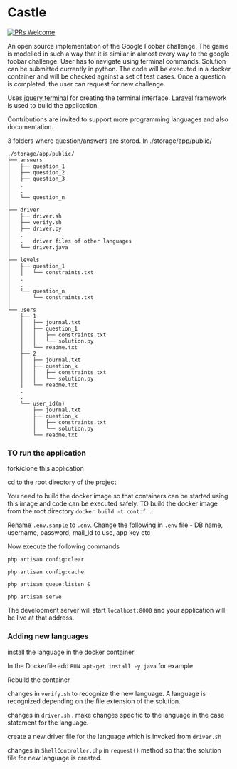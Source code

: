 # Castle     
[![PRs Welcome](https://img.shields.io/badge/PRs-welcome-brightgreen.svg?style=flat-square)](http://makeapullrequest.com)

An open source implementation of the Google Foobar challenge. The game is modelled in such a way that it is similar in almost every way to the google foobar challenge.
User has to navigate using terminal commands. Solution can be submitted currently in python. The code will be executed in a docker container and will be checked against a set of test cases.
Once a question is completed, the user can request for new challenge.


Uses [jquery terminal](https://github.com/jcubic/jquery.terminal) for creating the terminal interface. [Laravel]( https://github.com/laravel/laravel) framework is used to build the application. 

Contributions are invited to support more programming languages and also documentation.

3 folders where question/answers are stored. In ./storage/app/public/
```
./storage/app/public/
├── answers
│   ├── question_1
│   ├── question_2
│   ├── question_3
│   .
│   . 
│   └── question_n
│
├── driver
│   ├── driver.sh
│   ├── verify.sh
│   ├── driver.py
│   .    
│   .   driver files of other languages
│   └── driver.java
│
├── levels
│   ├── question_1
│   │   └── constraints.txt
│   . 
│   .  
│   └── question_n
│       └── constraints.txt
│
└── users
    ├── 1
    │   ├── journal.txt
    │   ├── question_1
    │   │   ├── constraints.txt
    │   │   └── solution.py
    │   └── readme.txt
    ├── 2
    │   ├── journal.txt
    │   ├── question_k
    │   │   ├── constraints.txt
    │   │   └── solution.py
    │   └── readme.txt
    .
    .
    └── user_id(n)
        ├── journal.txt
        ├── question_k
        │   ├── constraints.txt
        │   └── solution.py
        └── readme.txt
```
### TO run the application

fork/clone this application

cd to the root directory of the project

You need to build the docker image so that containers can be started using this image and code can be executed safely. TO build the docker image from the root directory `docker build -t cont:f .`

Rename `.env.sample` to `.env`. Change the following in `.env` file - DB name, username, password, mail_id to use, app key etc

Now execute the following commands

`php artisan config:clear`

`php artisan config:cache`

`php artisan queue:listen & `

`php artisan serve`

The development server will start `localhost:8000` and your application will be live at that address.

### Adding new languages

install the language in the docker container

In the Dockerfile add `RUN apt-get install -y java` for example
    
Rebuild the container

changes in `verify.sh` to recognize the new language. A language is recognized depending on the file extension of the solution.

changes in `driver.sh` . make changes specific to the language in the case statement for the language.

create a new driver file for the language which is invoked from `driver.sh`

changes in `ShellController.php` in `request()` method so that the solution file for new language is created.
